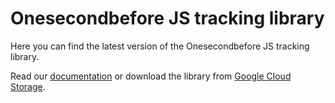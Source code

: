 # Onesecondbefore JS tracking library

Here you can find the latest version of the Onesecondbefore JS tracking library.

Read our [documentation](https://developer.onesecondbefore.com) or download the library from [Google Cloud Storage](https://storage.cloud.google.com/onesecondbefore/js/osb.min.js).
